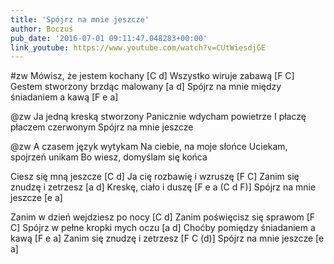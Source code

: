 ```yaml
---
title: 'Spójrz na mnie jeszcze'
author: Boczuś
pub_date: '2016-07-01 09:11:47.048283+00:00'
link_youtube: https://www.youtube.com/watch?v=CUtWiesdjGE
---
```


#zw
Mówisz, że jestem kochany				                  [C d]
Wszystko wiruje zabawą				                          [F C]
Gestem stworzony brzdąc malowany		                  [a d]
Spójrz na mnie między śniadaniem a kawą		  [F e a]

@zw
Ja jedną kreską stworzony 
Panicznie wdycham powietrze
I płaczę płaczem czerwonym
Spójrz na mnie jeszcze

@zw
A czasem język wytykam 
Na ciebie, na moje słońce
Uciekam, spojrzeń unikam
Bo wiesz, domyślam się końca

Ciesz się mną jeszcze				[C d]
Ja cię rozbawię i wzruszę			[F C]
Zanim się znudzę i zetrzesz			[a d]
Kreskę, ciało i duszę				        [F e a (C d F)]
Spójrz na mnie jeszcze				[e a]

Zanim w dzień wejdziesz po nocy		[C d]
Zanim poświęcisz się sprawom			[F C]
Spójrz w pełne kropki mych oczu			[a d]
Choćby pomiędzy śniadaniem a kawą		[F e a]
Zanim się znudzę i zetrzesz				[F C (d)]
Spójrz na mnie jeszcze				        [e a]
